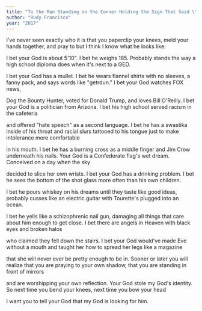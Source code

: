 ```yaml
---
title: "To the Man Standing on the Corner Holding the Sign That Said \"God Hates Gays\""
author: "Rudy Francisco"
year: "2017"
---
```


I've never seen exactly who it is
that you paperclip your knees,
meld your hands together, and pray to
but I think I know what he looks like:

I bet your God is about 5'10".
I bet he weighs 185. Probably
stands the way a high school
diploma does when it's next to a GED.

I bet your God has a mullet. I bet
he wears flannel shirts with no sleeves,
a fanny pack, and says words like
"getrdun." I bet your God watches FOX news,

Dog the Bounty Hunter, voted for Donald Trump,
and loves Bill O'Reilly. I bet your God
is a politician from Arizona. I bet his
high school served racism in the cafeteria

and offered "hate speech" as a second language.
I bet he has a swastika inside of his throat
and racial slurs tattooed to his tongue
just to make intolerance more comfortable

in his mouth. I bet he has a burning cross
as a middle finger and Jim Crow
underneath his nails. Your God
is a Confederate flag's wet dream.
Conceived on a day when the sky

decided to slice her own wrists.
I bet your God has a drinking problem.
I bet he sees the bottom of the shot glass
more often than his own children.

I bet he pours whiskey on his dreams
until they taste like good ideas,
probably cusses like an electric guitar
with Tourette's plugged into an ocean.

I bet he yells like a schizophrenic nail gun,
damaging all things that care about him
enough to get close. I bet there are angels
in Heaven with black eyes and broken halos

who claimed they fell down the stairs.
I bet your God would've made Eve
without a mouth and taught her how
to spread her legs like a magazine

that she will never ever be pretty enough
to be in. Sooner or later you will realize
that you are praying to your own shadow,
that you are standing in front of mirrors

and are worshipping your own reflection.
Your God stole my God's identity.
So next time you bend your knees,
next time you bow your head

I want you to tell your God
that my God is looking for him.
